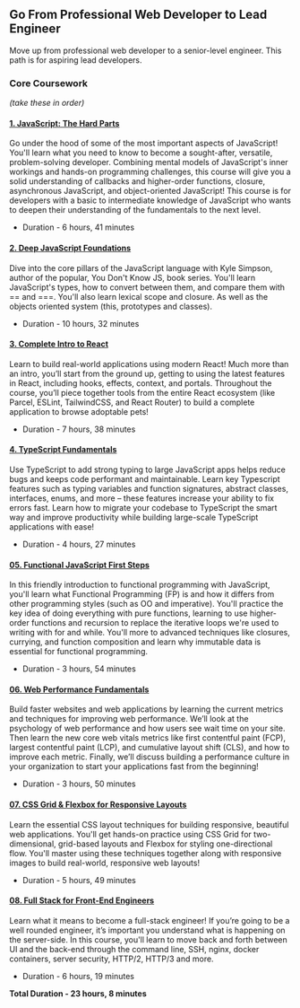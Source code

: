 ## Go From Professional Web Developer to Lead Engineer
Move up from professional web developer to a senior-level engineer. This path is for aspiring lead developers.

### Core Coursework
*(take these in order)*

#### [1. JavaScript: The Hard Parts](./01-javascript-the-hard-parts.md)

   Go under the hood of some of the most important aspects of JavaScript! You'll learn what you need to know to become a sought-after, versatile, problem-solving developer. Combining mental models of JavaScript's inner workings and hands-on programming challenges, this course will give you a solid understanding of callbacks and higher-order functions, closure, asynchronous JavaScript, and object-oriented JavaScript! This course is for developers with a basic to intermediate knowledge of JavaScript who wants to deepen their understanding of the fundamentals to the next level.

   - Duration - 6 hours, 41 minutes

#### [2. Deep JavaScript Foundations](./02-deep-javascript-foundations.md)

   Dive into the core pillars of the JavaScript language with Kyle Simpson, author of the popular, You Don't Know JS, book series. You'll learn JavaScript's types, how to convert between them, and compare them with == and ===. You'll also learn lexical scope and closure. As well as the objects oriented system (this, prototypes and classes).

   - Duration - 10 hours, 32 minutes

#### [3. Complete Intro to React](./03-complete-intro-to-react.md)

   Learn to build real-world applications using modern React! Much more than an intro, you’ll start from the ground up, getting to using the latest features in React, including hooks, effects, context, and portals. Throughout the course, you’ll piece together tools from the entire React ecosystem (like Parcel, ESLint, TailwindCSS, and React Router) to build a complete application to browse adoptable pets!

   - Duration - 7 hours, 38 minutes

#### [4. TypeScript Fundamentals](./04-typescript-fundamentals.md)

   Use TypeScript to add strong typing to large JavaScript apps helps reduce bugs and keeps code performant and maintainable. Learn key Typescript features such as typing variables and function signatures, abstract classes, interfaces, enums, and more – these features increase your ability to fix errors fast. Learn how to migrate your codebase to TypeScript the smart way and improve productivity while building large-scale TypeScript applications with ease!

   - Duration - 4 hours, 27 minutes

#### [05. Functional JavaScript First Steps](./05-functional-javascript-first-steps.md)

   In this friendly introduction to functional programming with JavaScript, you'll learn what Functional Programming (FP) is and how it differs from other programming styles (such as OO and imperative). You'll practice the key idea of doing everything with pure functions, learning to use higher-order functions and recursion to replace the iterative loops we're used to writing with for and while. You'll more to advanced techniques like closures, currying, and function composition and learn why immutable data is essential for functional programming.

   - Duration - 3 hours, 54 minutes

#### [06. Web Performance Fundamentals](./06-web-performance-fundamentals.md)

   Build faster websites and web applications by learning the current metrics and techniques for improving web performance. We’ll look at the psychology of web performance and how users see wait time on your site. Then learn the new core web vitals metrics like first contentful paint (FCP), largest contentful paint (LCP), and cumulative layout shift (CLS), and how to improve each metric. Finally, we’ll discuss building a performance culture in your organization to start your applications fast from the beginning!

   - Duration - 3 hours, 50 minutes

#### [07. CSS Grid & Flexbox for Responsive Layouts](./07-css-grid-flexbox-for-responsive-layouts.md)

   Learn the essential CSS layout techniques for building responsive, beautiful web applications. You'll get hands-on practice using CSS Grid for two-dimensional, grid-based layouts and Flexbox for styling one-directional flow. You'll master using these techniques together along with responsive images to build real-world, responsive web layouts!

   - Duration - 5 hours, 49 minutes

#### [08. Full Stack for Front-End Engineers](./08-full-stack-for-front-end-engineers.md)

   Learn what it means to become a full-stack engineer! If you’re going to be a well rounded engineer, it’s important you understand what is happening on the server-side. In this course, you'll learn to move back and forth between UI and the back-end through the command line, SSH, nginx, docker containers, server security, HTTP/2, HTTP/3 and more.

   - Duration - 6 hours, 19 minutes

   
**Total Duration - 23 hours, 8 minutes**


